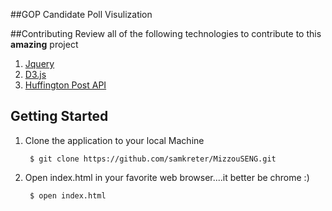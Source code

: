 ##GOP Candidate Poll Visulization

##Contributing
Review all of the following technologies to contribute to this **amazing** project
1. [Jquery](http://api.jquery.com/)
2. [D3.js](https://github.com/mbostock/d3/wiki)
3. [Huffington Post API](http://elections.huffingtonpost.com/pollster/api)



## Getting Started

1. Clone the application to your local Machine

        $ git clone https://github.com/samkreter/MizzouSENG.git

2. Open index.html in your favorite web browser....it better be chrome :)

        $ open index.html



